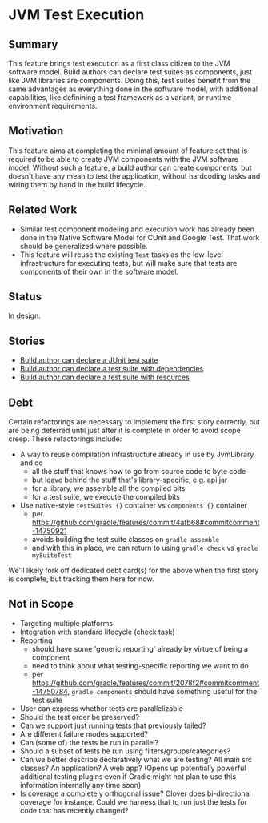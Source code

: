 # JVM Test Execution

## Summary
This feature brings test execution as a first class citizen to the JVM software model. Build authors can declare test suites as components, just like JVM libraries are components. Doing this, test suites benefit from the same advantages as everything done in the software model, with additional capabilities, like definining a test framework as a variant, or runtime environment requirements.

## Motivation
This feature aims at completing the minimal amount of feature set that is required to be able to create JVM components with the JVM software model. Without such a feature, a build author can create components, but doesn't have any mean to test the application, without hardcoding tasks and wiring them by hand in the build lifecycle.

## Related Work
 - Similar test component modeling and execution work has already been done in the Native Software Model for CUnit and Google Test. That work should be generalized where possible.
 - This feature will reuse the existing `Test` tasks as the low-level infrastructure for executing tests, but will make sure that tests are components of their own in the software model.

## Status
In design.

## Stories
 - [Build author can declare a JUnit test suite](with-junit)
 - [Build author can declare a test suite with dependencies](suite-with-dependencies)
 - [Build author can declare a test suite with resources](suite-with-resources)

## Debt
Certain refactorings are necessary to implement the first story correctly, but are being deferred until just after it is complete in order to avoid scope creep. These refactorings include:
 - A way to reuse compilation infrastructure already in use by JvmLibrary and co
   - all the stuff that knows how to go from source code to byte code
   - but leave behind the stuff that's library-specific, e.g. api jar
   - for a library, we assemble all the compiled bits
   - for a test suite, we execute the compiled bits
 - Use native-style `testSuites {}` container vs `components {}` container
   - per https://github.com/gradle/features/commit/4afb68#commitcomment-14750921
   - avoids building the test suite classes on `gradle assemble`
   - and with this in place, we can return to using `gradle check` vs `gradle mySuiteTest`

We'll likely fork off dedicated debt card(s) for the above when the first story is complete, but tracking them here for now.

## Not in Scope
 - Targeting multiple platforms
 - Integration with standard lifecycle (check task)
 - Reporting
   - should have some 'generic reporting' already by virtue of being a component
   - need to think about what testing-specific reporting we want to do
   - per https://github.com/gradle/features/commit/2078f2#commitcomment-14750784, `gradle components` should have something useful for the test suite
 - User can express whether tests are parallelizable
 - Should the test order be preserved?
 - Can we support just running tests that previously failed?
 - Are different failure modes supported?
 - Can (some of) the tests be run in parallel?
 - Should a subset of tests be run using filters/groups/categories?
 - Can we better describe declaratively what we are testing? All main src classes? An application? A web app? (Opens up potentially powerful additional testing plugins even if Gradle might not plan to use this information internally any time soon)
 - Is coverage a completely orthogonal issue? Clover does bi-directional coverage for instance. Could we harness that to run just the tests for code that has recently changed?

